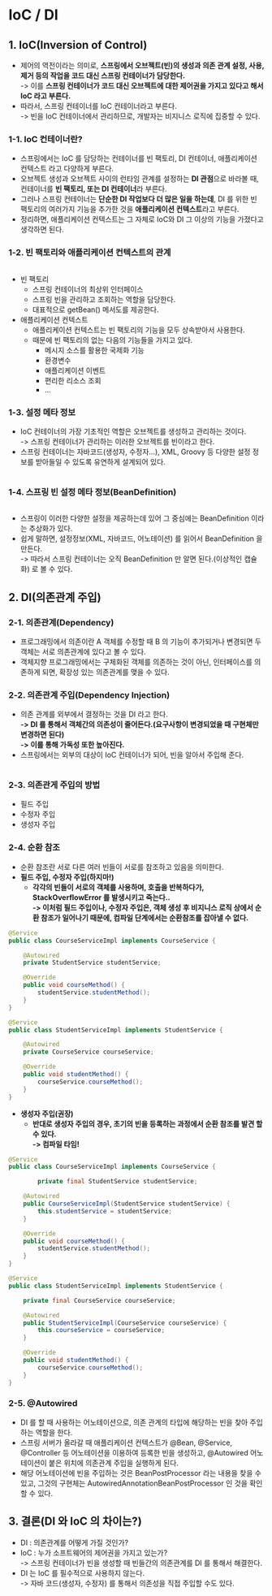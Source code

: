 # IoC / DI

## 1. IoC(Inversion of Control)

* 제어의 역전이라는 의미로, **스프링에서 오브젝트(빈)의 생성과 의존 관계 설정, 사용, 제거 등의 작업을 코드 대신 스프링 컨테이너가 담당한다.** \
  \-> 이를 **스프링 컨테이너가 코드 대신 오브젝트에 대한 제어권을 가지고 있다고 해서 IoC 라고 부른다.**&#x20;
* 따라서, 스프링 컨테이너를 IoC 컨테이너라고 부른다. \
  \-> 빈을 IoC 컨테이너에서 관리하므로, 개발자는 비지니스 로직에 집중할 수 있다.&#x20;

### 1-1. IoC 컨테이너란?

* 스프링에서는 IoC 를 담당하는 컨테이너를 빈 팩토리, DI 컨테이너, 애플리케이션 컨텍스트 라고 다양하게 부른다.&#x20;
* 오브젝트 생성과 오브젝트 사이의 런타임 관계를 설정하는 **DI 관점**으로 바라볼 때, 컨테이너를 **빈 팩토리, 또는 DI 컨테이너**라 부른다.&#x20;
* 그러나 스프링 컨테이너는 **단순한 DI 작업보다 더 많은 일을 하는데**, DI 를 위한 빈 팩토리의 여러가지 기능을 추가한 것을 **애플리케이션 컨텍스트**라고 부른다.&#x20;
* 정리하면, 애플리케이션 컨텍스트는 그 자체로 IoC와 DI 그 이상의 기능을 가졌다고 생각하면 된다.&#x20;

### 1-2. 빈 팩토리와 애플리케이션 컨텍스트의 관계

<figure><img src="../../.gitbook/assets/image (5) (1) (1).png" alt=""><figcaption></figcaption></figure>

* 빈 팩토리
  * 스프링 컨테이너의 최상위 인터페이스
  * 스프링 빈을 관리하고 조회하는 역할을 담당한다.&#x20;
  * 대표적으로 getBean() 메서도를 제공한다.
* 애플리케이션 컨텍스트
  * 애플리케이션 컨텍스트는 빈 팩토리의 기능을 모두 상속받아서 사용한다.
  * 때문에 빈 팩토리의 없는 다음의 기능들을 가지고 있다.
    * 메시지 소스를 활용한 국제화 기능
    * 환경변수
    * 애플리케이션 이벤트
    * 편리한 리소스 조회&#x20;
    * ...

### 1-3. 설정 메타 정보

* IoC 컨테이너의 가장 기초적인 역할은 오브젝트를 생성하고 관리하는 것이다. \
  \-> 스프링 컨테이너가 관리하는 이러한 오브젝트를 빈이라고 한다.&#x20;
* 스프링 컨테이너는 자바코드(생성자, 수정자...), XML, Groovy 등 다양한 설정 정보를 받아들일 수 있도록 유연하게 설계되어 있다.&#x20;

<figure><img src="../../.gitbook/assets/image (1) (1) (2) (1).png" alt=""><figcaption></figcaption></figure>

### 1-4. 스프링 빈 설정 메타 정보(BeanDefinition)

<figure><img src="../../.gitbook/assets/image (9).png" alt=""><figcaption></figcaption></figure>

* 스프링이 이러한 다양한 설정을 제공하는데 있어 그 중심에는 BeanDefinition 이라는 추상화가 있다.&#x20;
* 쉽게 말하면, 설정정보(XML, 자바코드, 어노테이션) 를 읽어서 BeanDefinition 을 만든다. \
  \-> 따라서 스프링 컨테이너는 오직 BeanDefinition 만 알면 된다.(이상적인 캡슐화) 로 볼 수 있다.

## 2. DI(의존관계 주입)

### 2-1. 의존관계(Dependency)

* 프로그래밍에서 의존이란 A 객체를 수정할 때 B 의 기능이 추가되거나 변경되면 두 객체는 서로 의존관계에 있다고 볼 수 있다.&#x20;
* 객체지향 프로그래밍에서는 구체화된 객체를 의존하는 것이 아닌, 인터페이스를 의존하게 되면, 확장성 있는 의존관계를 맺을 수 있다.&#x20;

### 2-2. 의존관계 주입(Dependency Injection)

* 의존 관계를 외부에서 결정하는 것을 DI 라고 한다. \
  **-> DI 를 통해서 객체간의 의존성이 줄어든다.(요구사항이 변경되었을 때 구현체만 변경하면 된다)**\
  **-> 이를 통해 가독성 또한 높아진다.**&#x20;
* 스프링에서는 외부의 대상이 IoC 컨테이너가 되어, 빈을 알아서 주입해 준다.

<figure><img src="../../.gitbook/assets/image (8).png" alt=""><figcaption></figcaption></figure>

### 2-3. 의존관게 주입의 방법

* 필드 주입
* 수정자 주입
* 생성자 주입

### 2-4. 순환 참조

* 순환 참조란 서로 다른 여러 빈들이 서로를 참조하고 있음을 의미한다.&#x20;
* **필드 주입, 수정자 주입(하지마!)**
  * **각각의 빈들이 서로의 객체를 사용하며, 호출을 반복하다가, StackOverflowError 를 발생시키고 죽는다..**\
    **-> 이처럼 필드 주입이나, 수정자 주입은, 객체 생성 후 비지니스 로직 상에서 순환 참조가 일어나기 때문에, 컴파일 단계에서는 순환참조를 잡아낼 수 없다.**&#x20;

```java
@Service
public class CourseServiceImpl implements CourseService {

    @Autowired
    private StudentService studentService;

    @Override
    public void courseMethod() {
        studentService.studentMethod();
    }
}

@Service
public class StudentServiceImpl implements StudentService {

    @Autowired
    private CourseService courseService;

    @Override
    public void studentMethod() {
        courseService.courseMethod();
    }
}
```

* **생성자 주입(권장)**
  * **반대로 생성자 주입의 경우, 초기의 빈을 등록하는 과정에서 순환 참조를 발견 할 수 있다.** \
    **-> 컴파일 타임!**

```java
@Service
public class CourseServiceImpl implements CourseService {

        private final StudentService studentService;

    @Autowired
    public CourseServiceImpl(StudentService studentService) {
        this.studentService = studentService;
    }

    @Override
    public void courseMethod() {
        studentService.studentMethod();
    }
}

@Service
public class StudentServiceImpl implements StudentService {

    private final CourseService courseService;

    @Autowired
    public StudentServiceImpl(CourseService courseService) {
        this.courseService = courseService;
    }

    @Override
    public void studentMethod() {
        courseService.courseMethod();
    }
}
```

### 2-5. @Autowired&#x20;

* DI 를 할 때 사용하는 어노테이션으로, 의존 관계의 타입에 해당하는 빈을 찾아 주입하는 역할을 한다.&#x20;
* 스프링 서버가 올라갈 때 애플리케이션 컨텍스트가 @Bean, @Service, @Controller 등 어노테이션을 이용하여 등록한 빈을 생성하고, @Autowired 어노테이션이 붙은 위치에 의존관계 주입을 실행하게 된다.&#x20;
* 해당 어노테이션에 빈을 주입하는 것은 BeanPostProcessor 라는 내용을 찾을 수 있고, 그것의 구현체는 AutowiredAnnotationBeanPostProcessor 인 것을 확인할 수 있다.&#x20;

## 3. 결론(DI 와 IoC 의 차이는?)

* DI : 의존관계를 어떻게 가질 것인가?
* IoC : 누가 소프트웨어의 제어권을 가지고 있는가?\
  \-> 스프링 컨테이너가 빈을 생성할 때 빈들간의 의존관계를 DI 를 통해서 해결한다.
* DI 는 IoC 를 필수적으로 사용하지 않는다. \
  \-> 자바 코드(생성자, 수정자) 를 통해서 의존성을 직접 주입할 수도 있다.&#x20;

